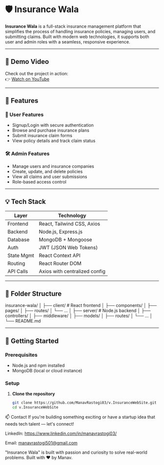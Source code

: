 # 🛡️ Insurance Wala

**Insurance Wala** is a full-stack insurance management platform that simplifies the process of handling insurance policies, managing users, and submitting claims. Built with modern web technologies, it supports both user and admin roles with a seamless, responsive experience.

---

## 🎥 Demo Video

Check out the project in action:  
👉 [Watch on YouTube](https://youtu.be/v-QKy1pbNvU?si=6-qJiRUqedozGkxF)

---

## 🚀 Features

### 👤 User Features
- Signup/Login with secure authentication
- Browse and purchase insurance plans
- Submit insurance claim forms
- View policy details and track claim status

### 🛠️ Admin Features
- Manage users and insurance companies
- Create, update, and delete policies
- View all claims and user submissions
- Role-based access control

---

## 💡 Tech Stack

| Layer       | Technology                   |
|-------------|-------------------------------|
| Frontend    | React, Tailwind CSS, Axios    |
| Backend     | Node.js, Express.js           |
| Database    | MongoDB + Mongoose            |
| Auth        | JWT (JSON Web Tokens)         |
| State Mgmt  | React Context API             |
| Routing     | React Router DOM              |
| API Calls   | Axios with centralized config |

---

## 📁 Folder Structure

insurance-wala/ │ ├── client/ # React frontend │ ├── components/ │ ├── pages/ │ ├── routes/ │ └── ... │ ├── server/ # Node.js backend │ ├── controllers/ │ ├── middleware/ │ ├── models/ │ ├── routes/ │ └── ... │ └── README.md

---

## 🧪 Getting Started

### Prerequisites
- Node.js and npm installed
- MongoDB (local or cloud instance)

### Setup

1. **Clone the repository**
   ```bash
   git clone https://github.com/ManavRastogi03/v.InsuranceWebSite.git
   cd v.InsuranceWebSite


📫 Contact
If you're building something exciting or have a startup idea that needs tech talent — let's connect!

LinkedIn: https://www.linkedin.com/in/manavrastogi03/

Email: manavrastogi501@gmail.com

"Insurance Wala" is built with passion and curiosity to solve real-world problems. Built with ❤️ by Manav.

